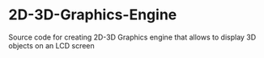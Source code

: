 # 2D-3D-Graphics-Engine
Source code for creating 2D-3D Graphics engine that allows to display 3D objects on an LCD screen
